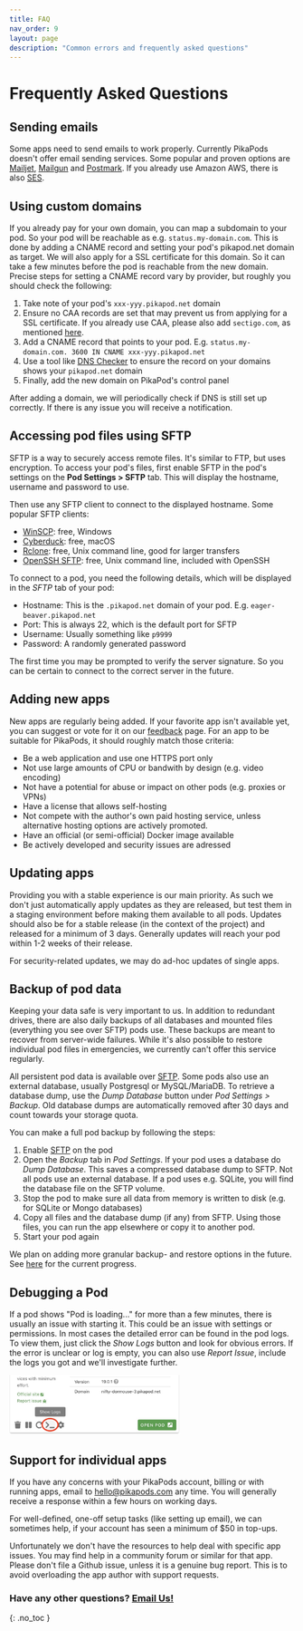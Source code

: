 ```yaml
---
title: FAQ
nav_order: 9
layout: page
description: "Common errors and frequently asked questions"
---
```

# Frequently Asked Questions


## Sending emails
Some apps need to send emails to work properly. Currently PikaPods doesn't offer email sending services. Some popular and proven options are [Mailjet](https://www.mailjet.com/), [Mailgun](https://www.mailgun.com/) and [Postmark](https://postmarkapp.com/). If you already use Amazon AWS, there is also [SES](https://aws.amazon.com/ses/).


## Using custom domains
If you already pay for your own domain, you can map a subdomain to your pod. So your pod will be reachable as e.g. `status.my-domain.com`. This is done by adding a CNAME record and setting your pod's pikapod.net domain as target. We will also apply for a SSL certificate for this domain. So it can take a few minutes before the pod is reachable from the new domain. Precise steps for setting a CNAME record vary by provider, but roughly you should check the following:

1. Take note of your pod's `xxx-yyy.pikapod.net` domain
2. Ensure no CAA records are set that may prevent us from applying for a SSL certificate. If you already use CAA, please also add `sectigo.com`, as mentioned [here](https://zerossl.com/help/troubleshoot/caa-records/).
3. Add a CNAME record that points to your pod. E.g.
   `status.my-domain.com. 3600 IN CNAME xxx-yyy.pikapod.net`
4. Use a tool like [DNS Checker](https://dnschecker.org/) to ensure the record on your domains shows your `pikapod.net` domain
5. Finally, add the new domain on PikaPod's control panel

After adding a domain, we will periodically check if DNS is still set up correctly. If there is any issue you will receive a notification.


## Accessing pod files using SFTP
SFTP is a way to securely access remote files. It's similar to FTP, but uses encryption. To access your pod's files, first enable SFTP in the pod's settings on the **Pod Settings > SFTP** tab. This will display the hostname, username and password to use.

Then use any SFTP client to connect to the displayed hostname. Some popular SFTP clients:

- [WinSCP](https://winscp.net/eng/index.php): free, Windows
- [Cyberduck](https://cyberduck.io/): free, macOS
- [Rclone](https://rclone.org/sftp/): free, Unix command line, good for larger transfers
- [OpenSSH SFTP](https://man.openbsd.org/sftp): free, Unix command line, included with OpenSSH

To connect to a pod, you need the following details, which will be displayed in the *SFTP* tab of your pod:

- Hostname: This is the `.pikapod.net` domain of your pod. E.g. `eager-beaver.pikapod.net`
- Port: This is always 22, which is the default port for SFTP
- Username: Usually something like `p9999`
- Password: A randomly generated password

The first time you may be prompted to verify the server signature. So you can be certain to connect to the correct server in the future.


## Adding new apps
New apps are regularly being added. If your favorite app isn't available yet, you can suggest or vote for it on our [feedback](https://feedback.pikapods.com/) page. For an app to be suitable for PikaPods, it should roughly match those criteria:

- Be a web application and use one HTTPS port only
- Not use large amounts of CPU or bandwith by design (e.g. video encoding)
- Not have a potential for abuse or impact on other pods (e.g. proxies or VPNs)
- Have a license that allows self-hosting
- Not compete with the author's own paid hosting service, unless alternative hosting options are actively promoted.
- Have an official (or semi-official) Docker image available
- Be actively developed and security issues are adressed


## Updating apps
Providing you with a stable experience is our main priority. As such we don't just automatically apply updates as they are released, but test them in a staging environment before making them available to all pods. Updates should also be for a stable release (in the context of the project) and released for a minimum of 3 days. Generally updates will reach your pod within 1-2 weeks of their release.

For security-related updates, we may do ad-hoc updates of single apps.


## Backup of pod data
Keeping your data safe is very important to us. In addition to redundant drives, there are also daily backups of all databases and mounted files (everything you see over SFTP) pods use. These backups are meant to recover from server-wide failures. While it's also possible to restore individual pod files in emergencies, we currently can't offer this service regularly.

All persistent pod data is available over [SFTP](#accessing-pod-files-using-sftp). Some pods also use an external database, usually Postgresql or MySQL/MariaDB. To retrieve a database dump, use the *Dump Database* button under *Pod Settings > Backup*. Old database dumps are automatically removed after 30 days and count towards your storage quota.

You can make a full pod backup by following the steps:

1. Enable [SFTP](#accessing-pod-files-using-sftp) on the pod
2. Open the *Backup* tab in *Pod Settings*. If your pod uses a database do *Dump Database*. This saves a compressed database dump to SFTP. Not all pods use an external database. If a pod uses e.g. SQLite, you will find the database file on the SFTP volume.
3. Stop the pod to make sure all data from memory is written to disk (e.g. for SQLite or Mongo databases)
4. Copy all files and the database dump (if any) from SFTP. Using those files, you can run the app elsewhere or copy it to another pod.
5. Start your pod again

We plan on adding more granular backup- and restore options in the future. See [here](https://feedback.pikapods.com/posts/14/offer-backup-option) for the current progress.


## Debugging a Pod
If a pod shows "Pod is loading..." for more than a few minutes, there is usually an issue with starting it. This could be an issue with settings or permissions. In most cases the detailed error can be found in the pod logs. To view them, just click the *Show Logs* button and look for obvious errors. If the error is unclear or log is empty, you can also use *Report Issue*, include the logs you got and we'll investigate further.

<img src="/img/pod-show-logs.jpg" width="60%" />


## Support for individual apps
If you have any concerns with your PikaPods account, billing or with running apps, email to [hello@pikapods.com](mailto:hello@pikapods.com) any time. You will generally receive a response within a few hours on working days.

For well-defined, one-off setup tasks (like setting up email), we can sometimes help, if your account has seen a minimum of $50 in top-ups.

Unfortunately we don't have the resources to help deal with specific app issues. You may find help in a community forum or similar for that app. Please don't file a Github issue, unless it is a genuine bug report. This is to avoid overloading the app author with support requests.


### Have any other questions? [Email Us!](mailto:hello@pikapods.com)
{: .no_toc }